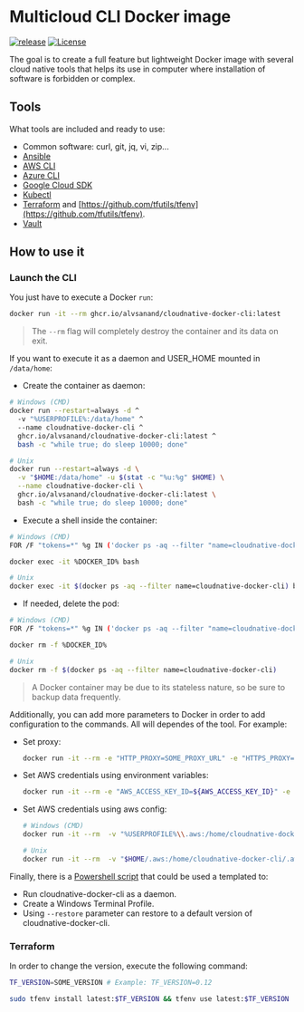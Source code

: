 # Multicloud CLI Docker image

[![release](https://github.com/alvsanand/cloudnative-docker-cli/actions/workflows/release.yaml/badge.svg)](https://github.com/alvsanand/cloudnative-docker-cli/actions/workflows/release.yml)
[![License](https://img.shields.io/badge/License-Apache%202.0-blue.svg)](https://opensource.org/licenses/Apache-2.0)

The goal is to create a full feature but lightweight Docker image with several cloud native tools that helps its use in computer where installation of software is forbidden or complex.

## Tools

What tools are included and ready to use:

* Common software: curl, git, jq, vi, zip...
* [Ansible](https://www.ansible.com/)
* [AWS CLI](https://aws.amazon.com/en/cli/)
* [Azure CLI](https://docs.microsoft.com/cli/azure)
* [Google Cloud SDK](https://cloud.google.com/sdk/gcloud)
* [Kubectl](https://kubernetes.io/docs/reference/kubectl/overview/)
* [Terraform](https://www.terraform.io/) and [https://github.com/tfutils/tfenv](https://github.com/tfutils/tfenv).
* [Vault](https://www.vaultproject.io/)

## How to use it

### Launch the CLI

You just have to execute a Docker ```run```:

```bash
docker run -it --rm ghcr.io/alvsanand/cloudnative-docker-cli:latest
```
> The `--rm` flag will completely destroy the container and its data on exit.

If you want to execute it as a daemon and USER_HOME mounted in ```/data/home```:

- Create the container as daemon:

```bash
# Windows (CMD)
docker run --restart=always -d ^
  -v "%USERPROFILE%:/data/home" ^
  --name cloudnative-docker-cli ^
  ghcr.io/alvsanand/cloudnative-docker-cli:latest ^
  bash -c "while true; do sleep 10000; done"

# Unix
docker run --restart=always -d \
  -v "$HOME:/data/home" -u $(stat -c "%u:%g" $HOME) \
  --name cloudnative-docker-cli \
  ghcr.io/alvsanand/cloudnative-docker-cli:latest \
  bash -c "while true; do sleep 10000; done"
```
- Execute a shell inside the container:

```bash
# Windows (CMD)
FOR /F "tokens=*" %g IN ('docker ps -aq --filter "name=cloudnative-docker-cli"') do (SET DOCKER_ID=%g)

docker exec -it %DOCKER_ID% bash

# Unix
docker exec -it $(docker ps -aq --filter name=cloudnative-docker-cli) bash
```

- If needed, delete the pod:

```bash
# Windows (CMD)
FOR /F "tokens=*" %g IN ('docker ps -aq --filter "name=cloudnative-docker-cli"') do (SET DOCKER_ID=%g)

docker rm -f %DOCKER_ID%

# Unix
docker rm -f $(docker ps -aq --filter name=cloudnative-docker-cli)
```

> A Docker container may be due to its stateless nature, so be sure to backup data frequently.

Additionally, you can add more parameters to Docker in order to add configuration to the commands. All will dependes of the tool. For example:

- Set proxy:

    ```bash
    docker run -it --rm -e "HTTP_PROXY=SOME_PROXY_URL" -e "HTTPS_PROXY=SOME_PROXY_URL" -e "NO_PROXY=127.0.0.1,localhost,docker.host.internal" -v ${PWD}:/workspace ghcr.io/alvsanand/cloudnative-docker-cli:latest

- Set AWS credentials using environment variables:

    ```bash
    docker run -it --rm -e "AWS_ACCESS_KEY_ID=${AWS_ACCESS_KEY_ID}" -e "AWS_SECRET_ACCESS_KEY=${AWS_SECRET_ACCESS_KEY}" -e "AWS_DEFAULT_REGION=${AWS_DEFAULT_REGION}" -v ${PWD}:/workspace ghcr.io/alvsanand/cloudnative-docker-cli:latest
    ```

- Set AWS credentials using aws config:

    ```bash
    # Windows (CMD)
    docker run -it --rm  -v "%USERPROFILE%\\.aws:/home/cloudnative-docker-cli/.aws" workspace ghcr.io/alvsanand/cloudnative-docker-cli:latest
    
    # Unix
    docker run -it --rm  -v "$HOME/.aws:/home/cloudnative-docker-cli/.aws" workspace ghcr.io/alvsanand/cloudnative-docker-cli:latest
    ```

Finally, there is a [Powershell script](https://github.com/alvsanand/cloudnative-docker-cli/blob/main/scripts/cloudnative-docker-cli-installer.ps1) that could be used a templated to:

- Run cloudnative-docker-cli as a daemon.
- Create a Windows Terminal Profile.
- Using ```--restore``` parameter can restore to a default version of cloudnative-docker-cli.

### Terraform

In order to change the version, execute the following command:

```bash
TF_VERSION=SOME_VERSION # Example: TF_VERSION=0.12

sudo tfenv install latest:$TF_VERSION && tfenv use latest:$TF_VERSION
```
